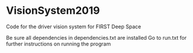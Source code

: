 # VisionSystem2019
Code for the driver vision system for FIRST Deep Space

Be sure all dependencies in dependencies.txt are installed
Go to run.txt for further instructions on running the program
